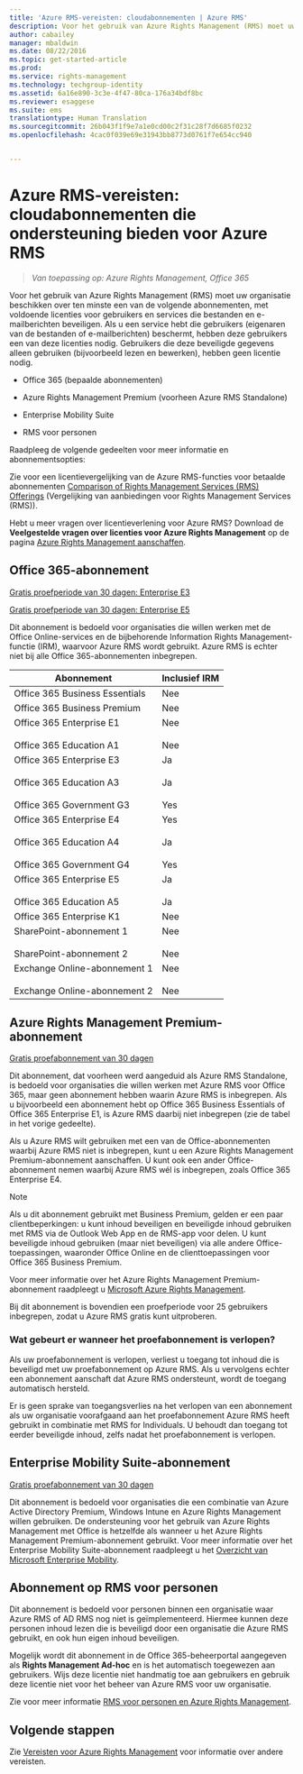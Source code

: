 ```yaml
---
title: 'Azure RMS-vereisten: cloudabonnementen | Azure RMS'
description: Voor het gebruik van Azure Rights Management (RMS) moet uw organisatie beschikken over ten minste een van de volgende abonnementen, met voldoende licenties voor gebruikers en services die bestanden en e-mailberichten beveiligen. Als u een service hebt die gebruikers (eigenaren van de bestanden of e-mailberichten) beschermt, hebben deze gebruikers een van deze licenties nodig. Gebruikers die deze beveiligde gegevens alleen gebruiken (bijvoorbeeld lezen en bewerken), hebben geen licentie nodig.
author: cabailey
manager: mbaldwin
ms.date: 08/22/2016
ms.topic: get-started-article
ms.prod: 
ms.service: rights-management
ms.technology: techgroup-identity
ms.assetid: 6a16e890-3c3e-4f47-80ca-176a34bdf8bc
ms.reviewer: esaggese
ms.suite: ems
translationtype: Human Translation
ms.sourcegitcommit: 26b043f1f9e7a1e0cd00c2f31c28f7d6685f0232
ms.openlocfilehash: 4cac0f039e69e31943bb8773d0761f7e654cc940


---
```



# Azure RMS-vereisten: cloudabonnementen die ondersteuning bieden voor Azure RMS

>*Van toepassing op: Azure Rights Management, Office 365*

Voor het gebruik van Azure Rights Management (RMS) moet uw organisatie beschikken over ten minste een van de volgende abonnementen, met voldoende licenties voor gebruikers en services die bestanden en e-mailberichten beveiligen. Als u een service hebt die gebruikers (eigenaren van de bestanden of e-mailberichten) beschermt, hebben deze gebruikers een van deze licenties nodig. Gebruikers die deze beveiligde gegevens alleen gebruiken (bijvoorbeeld lezen en bewerken), hebben geen licentie nodig.

-   Office 365 (bepaalde abonnementen)

-   Azure Rights Management Premium (voorheen Azure RMS Standalone)

-   Enterprise Mobility Suite

-   RMS voor personen

Raadpleeg de volgende gedeelten voor meer informatie en abonnementsopties:

Zie voor een licentievergelijking van de Azure RMS-functies voor betaalde abonnementen [Comparison of Rights Management Services (RMS) Offerings](http://technet.microsoft.com/dn858608) (Vergelijking van aanbiedingen voor Rights Management Services (RMS)).

Hebt u meer vragen over licentieverlening voor Azure RMS? Download de **Veelgestelde vragen over licenties voor Azure Rights Management** op de pagina [Azure Rights Management aanschaffen](https://www.microsoft.com/en-us/server-cloud/products/azure-rights-management/Purchasing.aspx). 

## Office 365-abonnement
[Gratis proefperiode van 30 dagen: Enterprise E3](http://go.microsoft.com/fwlink/p/?LinkID=403802)

[Gratis proefperiode van 30 dagen: Enterprise E5](https://go.microsoft.com/fwlink/p/?LinkID=698279)

Dit abonnement is bedoeld voor organisaties die willen werken met de Office Online-services en de bijbehorende Information Rights Management-functie (IRM), waarvoor Azure RMS wordt gebruikt. Azure RMS is echter niet bij alle Office 365-abonnementen inbegrepen.

Abonnement  |Inclusief IRM 
------------- | ------------- |
Office 365 Business Essentials|Nee|
Office 365 Business Premium|Nee|
Office 365 Enterprise E1 <br /><br /> Office 365 Education A1|Nee <br /><br /> Nee|
Office 365 Enterprise E3 <br /><br /> Office 365 Education A3 <br /><br /> Office 365 Government G3|Ja <br /><br /> Ja <br /><br /> Yes|
Office 365 Enterprise E4 <br /><br /> Office 365 Education A4 <br /><br /> Office 365 Government G4|Yes <br /><br /> Ja <br /><br /> Yes|
Office 365 Enterprise E5 <br /><br /> Office 365 Education A5|Ja <br /><br /> Ja|
Office 365 Enterprise K1|Nee|
SharePoint-abonnement 1 <br /><br /> SharePoint-abonnement 2|Nee <br /><br /> Nee|
Exchange Online-abonnement 1 <br /><br /> Exchange Online-abonnement 2|Nee <br /><br /> Nee|


## Azure Rights Management Premium-abonnement
[Gratis proefabonnement van 30 dagen](https://portal.microsoftonline.com/Signup/MainSignUp15.aspx?&amp;OfferId=A43415D3-404C-4df3-B31B-AAD28118A778&amp;dl=RIGHTSMANAGEMENT&amp;ali=1)

Dit abonnement, dat voorheen werd aangeduid als Azure RMS Standalone, is bedoeld voor organisaties die willen werken met Azure RMS voor Office 365, maar geen abonnement hebben waarin Azure RMS is inbegrepen. Als u bijvoorbeeld een abonnement hebt op Office 365 Business Essentials of Office 365 Enterprise E1, is Azure RMS daarbij niet inbegrepen (zie de tabel in het vorige gedeelte). 

Als u Azure RMS wilt gebruiken met een van de Office-abonnementen waarbij Azure RMS niet is inbegrepen, kunt u een Azure Rights Management Premium-abonnement aanschaffen. U kunt ook een ander Office-abonnement nemen waarbij Azure RMS wél is inbegrepen, zoals Office 365 Enterprise E4.

> [!NOTE]
> Als u dit abonnement gebruikt met Business Premium, gelden er een paar clientbeperkingen: u kunt inhoud beveiligen en beveiligde inhoud gebruiken met RMS via de Outlook Web App en de RMS-app voor delen. U kunt beveiligde inhoud gebruiken (maar niet beveiligen) via alle andere Office-toepassingen, waaronder Office Online en de clienttoepassingen voor Office 365 Business Premium.

Voor meer informatie over het Azure Rights Management Premium-abonnement raadpleegt u [Microsoft Azure Rights Management](http://products.office.com/business/microsoft-azure-rights-management).

Bij dit abonnement is bovendien een proefperiode voor 25 gebruikers inbegrepen, zodat u Azure RMS gratis kunt uitproberen. 

### Wat gebeurt er wanneer het proefabonnement is verlopen?
Als uw proefabonnement is verlopen, verliest u toegang tot inhoud die is beveiligd met uw proefabonnement op Azure RMS. Als u vervolgens echter een abonnement aanschaft dat Azure RMS ondersteunt, wordt de toegang automatisch hersteld.

Er is geen sprake van toegangsverlies na het verlopen van een abonnement als uw organisatie voorafgaand aan het proefabonnement Azure RMS heeft gebruikt in combinatie met RMS for Individuals. U behoudt dan toegang tot eerder beveiligde inhoud, zelfs nadat het proefabonnement is verlopen.

## Enterprise Mobility Suite-abonnement
[Gratis proefabonnement van 30 dagen](https://portal.office.com/Signup/Signup.aspx?OfferId=2E63A04D-BE0B-4A0F-A8CF-407C1C299221&dl=EMS)

Dit abonnement is bedoeld voor organisaties die een combinatie van Azure Active Directory Premium, Windows Intune en Azure Rights Management willen gebruiken. De ondersteuning voor het gebruik van Azure Rights Management met Office is hetzelfde als wanneer u het Azure Rights Management Premium-abonnement gebruikt. Voor meer informatie over het Enterprise Mobility Suite-abonnement raadpleegt u het [Overzicht van Microsoft Enterprise Mobility](http://go.microsoft.com/fwlink/?LinkId=615386).

## Abonnement op RMS voor personen
Dit abonnement is bedoeld voor personen binnen een organisatie waar Azure RMS of AD RMS nog niet is geïmplementeerd. Hiermee kunnen deze personen inhoud lezen die is beveiligd door een organisatie die Azure RMS gebruikt, en ook hun eigen inhoud beveiligen.

Mogelijk wordt dit abonnement in de Office 365-beheerportal aangegeven als **Rights Management Ad-hoc** en is het automatisch toegewezen aan gebruikers. Wijs deze licentie niet handmatig toe aan gebruikers en gebruik deze licentie niet voor het beheer van Azure RMS voor uw organisatie. 

Zie voor meer informatie [RMS voor personen en Azure Rights Management](../understand-explore/rms-for-individuals.md).

## Volgende stappen
Zie [Vereisten voor Azure Rights Management](requirements-azure-rms.md) voor informatie over andere vereisten.


<!--HONumber=Aug16_HO4-->


